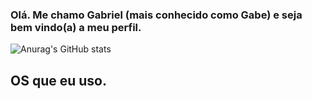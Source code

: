 ### Olá. Me chamo Gabriel (mais conhecido como Gabe) e seja bem vindo(a) a meu perfil.

![Anurag's GitHub stats](https://github-readme-stats.vercel.app/api?username=gabbeee&show_icons=true&theme=transparent)

## OS que eu uso.

<div style="display: inline_block"><br/>
  <alt="html5" src="https://img.shields.io/badge/Arch_Linux-1793D1?style=for-the-badge&logo=arch-linux&logoColor=white" />
  </div>
